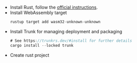 - Install Rust, follow the [official instructions](https://www.rust-lang.org/tools/install).
- Install WebAssembly target
    ```rust
    rustup target add wasm32-unknown-unknown
    ```
- Install Trunk for managing deployment and packaging
    ```rust
    # See https://trunkrs.dev/#install for further details
    cargo install --locked trunk
    ```
- Create rust project

